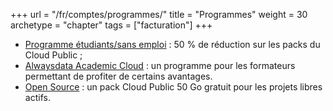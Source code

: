 +++
url = "/fr/comptes/programmes/"
title = "Programmes"
weight = 30
archetype = "chapter"
tags = ["facturation"]
+++

- [Programme étudiants/sans emploi](students-and-job-seekers-program) : 50 % de réduction sur les packs du Cloud Public ;
- [Alwaysdata Academic Cloud](academic-cloud) : un programme pour les formateurs permettant de profiter de certains avantages.
- [Open Source](./open-source) : un pack Cloud Public 50 Go gratuit pour les projets libres actifs.
